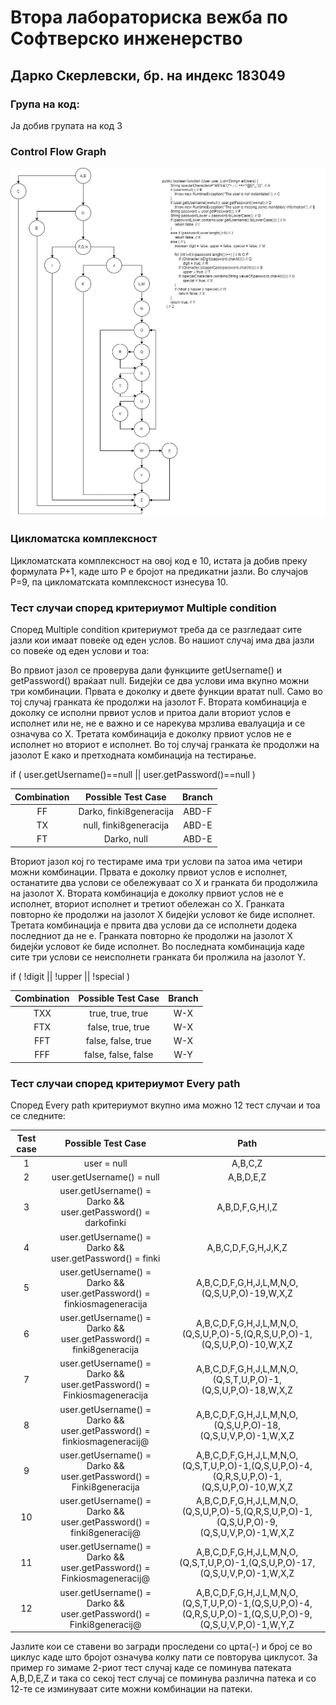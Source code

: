 # Втора лабораториска вежба по Софтверско инженерство

## Дарко Скерлевски, бр. на индекс 183049

### Група на код: 

Ја добив групата на код 3

### Control Flow Graph

![control flow graph](controlflowgraph.png)

### Цикломатска комплексност

Цикломатската комплексност на овој код е 10, истата ја добив преку формулата P+1, каде што P е бројот на предикатни јазли. Во случајoв P=9, па цикломатската комплексност изнесува 10.

### Тест случаи според критериумот Multiple condition

Според Multiple condition критериумот треба да се разгледаат сите јазли кои имаат повеќе од еден услов. Во нашиот случај има два јазли со повеќе од еден услови и тоа:

Во првиот јазол се проверува дали функциите getUsername() и getPassword() враќаат null. Бидејќи се два услови има вкупно можни три комбинации. Првата е доколку и двете функции вратат null. Само во тој случај гранката ќе продолжи на јазолот F. Втората комбинација е доколку се исполни првиот услов и притоа дали вториот услов е исполнет или не, не е важно и се нарекува мрзлива евалуација и се означува со X. Третата комбинација е доколку првиот услов не е исполнет но вториот е исполнет. Во тој случај гранката ќе продолжи на јазолот E како и претходната комбинација на тестирање.

if ( user.getUsername()==null || user.getPassword()==null )

| Combination | Possible Test Case | Branch |
| :---------: | :----------------: | :----: |
| FF          | Darko, finki8generacija | ABD-F  |
| TX	      | null, finki8generacija  | ABD-E  |
| FT	      | Darko, null | ABD-E |

Вториот јазол кој го тестираме има три услови па затоа има четири можни комбинации. Првата е доколку првиот услов е исполнет, останатите два услови се обележуваат со X и гранката би продолжила на јазолот X. Втората комбинација е доколку првиот услов не е исполнет, вториот исполнет и третиот обележан со X. Гранката повторно ќе продолжи на јазолот X бидејќи условот ќе биде исполнет. Третата комбинација е првита два услови да се исполнети додека последниот да не е. Гранката повторно ќе продолжи на јазолот X бидејќи условот ќе биде исполнет. Во последната комбинација каде сите три услови се неисполнети гранката би пролжила на јазолот Y. 

if ( !digit || !upper || !special )

| Combination | Possible Test Case | Branch |
| :---------: | :----------------: | :----: |
| TXX         | true, true, true | W-X  |
| FTX         | false, true, true | W-X  |
| FFT         | false, false, true | W-X |
| FFF         | false, false, false | W-Y |


### Тест случаи според критериумот Every path

Според Every path критериумот вкупно има можно 12 тест случаи и тоа се следните:

| Test case | Possible Test Case | Path |
| :---------: | :----------------: | :----: |
| 1			| user = null		   | A,B,C,Z |
| 2			| user.getUsername() = null	| A,B,D,E,Z |
| 3			| user.getUsername() = Darko && user.getPassword() = darkofinki	| A,B,D,F,G,H,I,Z |
| 4			| user.getUsername() = Darko && user.getPassword() = finki | A,B,C,D,F,G,H,J,K,Z |
| 5			| user.getUsername() = Darko && user.getPassword() = finkiosmageneracija | A,B,C,D,F,G,H,J,L,M,N,O,(Q,S,U,P,O)-19,W,X,Z |
| 6			| user.getUsername() = Darko && user.getPassword() = finki8generacija | A,B,C,D,F,G,H,J,L,M,N,O,(Q,S,U,P,O)-5,(Q,R,S,U,P,O)-1,(Q,S,U,P,O)-10,W,X,Z |
| 7			| user.getUsername() = Darko && user.getPassword() = Finkiosmageneracija | A,B,C,D,F,G,H,J,L,M,N,O,(Q,S,T,U,P,O)-1,(Q,S,U,P,O)-18,W,X,Z |
| 8			| user.getUsername() = Darko && user.getPassword() = finkiosmageneracij@ | A,B,C,D,F,G,H,J,L,M,N,O,(Q,S,U,P,O)-18,(Q,S,U,V,P,O)-1,W,X,Z |
| 9			| user.getUsername() = Darko && user.getPassword() = Finki8generacija | A,B,C,D,F,G,H,J,L,M,N,O,(Q,S,T,U,P,O)-1,(Q,S,U,P,O)-4,(Q,R,S,U,P,O)-1,(Q,S,U,P,O)-10,W,X,Z |
| 10		| user.getUsername() = Darko && user.getPassword() = finki8generacij@ | A,B,C,D,F,G,H,J,L,M,N,O,(Q,S,U,P,O)-5,(Q,R,S,U,P,O)-1,(Q,S,U,P,O)-9,(Q,S,U,V,P,O)-1,W,X,Z |
| 11		| user.getUsername() = Darko && user.getPassword() = Finkiosmageneracij@ | A,B,C,D,F,G,H,J,L,M,N,O,(Q,S,T,U,P,O)-1,(Q,S,U,P,O)-17,(Q,S,U,V,P,O)-1,W,X,Z |
| 12		| user.getUsername() = Darko && user.getPassword() = Finki8generacij@ | A,B,C,D,F,G,H,J,L,M,N,O,(Q,S,T,U,P,O)-1,(Q,S,U,P,O)-4,(Q,R,S,U,P,O)-1,(Q,S,U,P,O)-9,(Q,S,U,V,P,O)-1,W,Y,Z |

Јазлите кои се ставени во загради проследени со црта(-) и број се во циклус каде што бројот означува колку пати се повторува циклусот. За пример го зимаме 2-риот тест случај каде се поминува патеката A,B,D,E,Z и така со секој тест случај се поминува различна патека и со 12-те се изминуваат сите можни комбинации на патеки.
